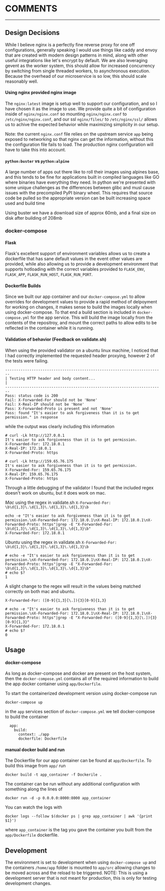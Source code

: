 # COMMENTS
------------

## Design Decisions
While I believe nginx is a perfectly fine reverse proxy for one off configurations, generally speaking I would use things like caddy and envoy that are created with modern design patterns in mind, along with other useful integrations like let's encrypt by default. We are also leveraging gevent as the worker system, this should allow for increased concurrency by switching from single threaded workers, to asynchronous execution. Because the overhead of our microservice is so low, this should scale reasonably well.


#### Using nginx provided nginx image
The `nginx:latest` image is setup well to support our configuration, and so I have chosen it as the image to use. We provide quite a bit of configuration inside of `nginx/nginx.conf` so mounting `nginx/nginx.conf` to `/etc/nginx/nginx.conf`, and our ssl `nginx/files/` to `/etc/nginx/ssl/` allows us to achive the expected behavior while maximizing simplicity in our setup.

Note: the current `nginx.conf` file relies on the upstream service `app` being exposed to networking so that nginx can get the information, without this the configuration file fails to load. The production nginx configuration will have to take this into account.

#### `python:buster` vs `python:alpine`
A large number of apps out there like to roll their images using alpines base, and this tends to be fine for applications built in compiled languages like GO where binaries have everything they need. In python we're presented with some unique challenges as the differences between glibc and musl cause issues with the precompiled PyPI binary wheel. This requires that source code be pulled so the appropriate version can be built increasing space used and build time

Using buster we have a download size of approx 60mb, and a final size on disk after building of 208mb

### docker-compose

#### Flask
Flask's excellent support of environment variables allows us to create a dockerfile that has sane default values in the event other values are provided, while also allowing us to provide a development environment that supports hotloading with the correct variables provided to `FLASK_ENV`, `FLASK_APP`, `FLASK_RUN_HOST`, `FLASK_RUN_PORT`.

#### Dockerfile Builds
Since we built our app container and our `docker-compose.yml` to allow overrides for development values to provide a rapid method of delpoyment for working on changes, it makes sense to build the images locally when using docker-compose. To that end a build section is included in `docker-compose.yml` for the app service. This will build the image locally from the contents of the repositroy, and mount the correct paths to allow edits to be reflected in the container while it is running.

#### Validation of behavior (Feedback on validate.sh)
When using the provided validator on a ubuntu linux machine, I noticed that I had correctly implemented the requested header proxying, however 2 of the tests were failing. 

    ------------------------------------------------------------------------
    | Testing HTTP header and body content...                              |
    ------------------------------------------------------------------------
    Pass: status code is 200
    Fail: X-Forwarded-For should not be 'None'
    Fail: X-Real-IP should not be 'None'
    Pass: X-Forwarded-Proto is present and not 'None'
    Pass: found "It's easier to ask forgiveness than it is to get permission." in response

while the output was clearly including this information

    # curl -Lk http://127.0.0.1
    It's easier to ask forgiveness than it is to get permission.
    X-Forwarded-For: 172.18.0.1
    X-Real-IP: 172.18.0.1
    X-Forwarded-Proto: https

    # curl -Lk http://159.65.76.175
    It's easier to ask forgiveness than it is to get permission.
    X-Forwarded-For: 159.65.76.175
    X-Real-IP: 159.65.76.175
    X-Forwarded-Proto: https

Through a little debugging of the validator I found that the included regex doesn't work on ubuntu, but it does work on mac. 

*Mac* using the regex in validate.sh `X-Forwarded-For: \b\d{1,3}\.\d{1,3}\.\d{1,3}\.\d{1,3}\b`

    echo -e "It's easier to ask forgiveness than it is to get permission.\nX-Forwarded-For: 172.18.0.1\nX-Real-IP: 172.18.0.1\nX-Forwarded-Proto: https"|grep -E "X-Forwarded-For: \b\d{1,3}\.\d{1,3}\.\d{1,3}\.\d{1,3}\b"
    X-Forwarded-For: 172.18.0.1

*Ubuntu* using the regex in validate.sh `X-Forwarded-For: \b\d{1,3}\.\d{1,3}\.\d{1,3}\.\d{1,3}\b`

    # echo -e "It's easier to ask forgiveness than it is to get permission.\nX-Forwarded-For: 172.18.0.1\nX-Real-IP: 172.18.0.1\nX-Forwarded-Proto: https"|grep -E "X-Forwarded-For: \b\d{1,3}\.\d{1,3}\.\d{1,3}\.\d{1,3}\b"
    # echo $?
    1


A slight change to the regex will result in the values being matched correctly on both mac and ubuntu.

`X-Forwarded-For: ([0-9]{1,3}[\.]){3}[0-9]{1,3}`


    # echo -e "It's easier to ask forgiveness than it is to get permission.\nX-Forwarded-For: 172.18.0.1\nX-Real-IP: 172.18.0.1\nX-Forwarded-Proto: https"|grep -E "X-Forwarded-For: ([0-9]{1,3}[\.]){3}[0-9]{1,3}"
    X-Forwarded-For: 172.18.0.1
    # echo $?
    0

## Usage

#### docker-compose
As long as docker-compose and docker are present on the host system, then the `docker-compose.yml` contains all of the required information to build the app docker container using `app/Dockerfile`. 

To start the containerized development version using docker-compose run 

    docker-compose up

in the `app` services section of `docker-compose.yml` we tell docker-compose to build the container

      app:
        build:
          context: ./app
          dockerfile: Dockerfile

#### manual docker build and run
The Dockerfile for our app container can be found at `app/Dockerfile`. To build this image from `app/` run

    docker build -t app_container -f Dockerile .

The container can be run without any additional configuration with something along the lines of 

    docker run -d -p 0.0.0.0:8000:8000 app_container

You can watch the logs with 

    docker logs --follow $(docker ps | grep app_container | awk '{print $1}')

where `app_container` is the tag you gave the container you built from the `app/Dockerfile` dockerfile.


## Development

The environment is set to development when using `docker-compose up` and the containers `/home/app` folder is mounted to `app/src` allowing changes to be moved across and the reload to be triggered. NOTE: This is using a development server that is not meant for production, this is only for testing development changes.
